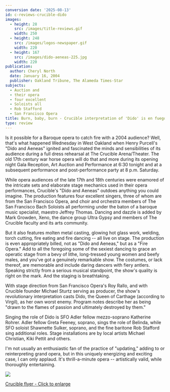 ```yaml
---
conversion date: '2025-08-13'
id: c-reviews-crucible-dido
images:
  - height: 28
    src: /images/title-reviews.gif
    width: 250
  - height: 248
    src: /images/logos-newspaper.gif
    width: 220
  - height: 167
    src: /images/dido-aeneas-225.jpg
    width: 220
publication:
  author: Cheryl North
  date: January 16, 2004
  publisher: Oakland Tribune, The Alameda Times-Star
subjects:
  - Auction and
  - their opera
  - four excellent
  - Soloists all
  - Rob Stafford
  - San Francisco Opera
title: Burn, baby, burn - Crucible interpretation of 'Dido' is en fuego
type: review
---
```


Is it possible for a Baroque opera to catch fire with a 2004 audience? Well, that's what happened Wednesday in West Oakland when Henry Purcell's "Dido and Aeneas" ignited and fascinated the minds and sensibilities of its audience during a full dress rehearsal at The Crucible Arena/Theater. The old 17th century war horse opera will do that and more during its opening night Gala Reception, Art Auction and Performance at 6:30 tonight and at a subsequent performance and post-performance party at 8 p.m. Saturday.

While opera audiences of the late 17th and 18th centuries were enamored of the intricate sets and elaborate stage mechanics used in their opera performances, Crucible's "Dido and Aeneas" outdoes anything you could imagine. The production features four excellent singers, three of whom are from the San Francisco Opera, and choir and orchestra members of The San Francisco Bach Soloists all performing under the baton of a baroque music specialist, maestro Jeffrey Thomas. Dancing and dazzle is added by Mark Growden, Xeno, the dance group Ultra Gypsy and members of The Crucible faculty and its arts community.

But it also features molten metal casting, glowing hot glass work, welding, torch cutting, fire eating and fire dancing -- all live on stage. The production is even appropriately billed, not as "Dido and Aeneas," but as a "Fire Opera." Add to all the foregoing some of the sexiest dancing to grace an operatic stage from a bevy of lithe, long-tressed young women and beefy males, and you've got a genuinely remarkable show. The costumes, or lack thereof, are memorable and include daring dancers with fiery antlers. Speaking strictly from a serious musical standpoint, the show's quality is right on the mark. And the staging is breathtaking.

With stage direction from San Francisco Opera's Roy Rallo, and with Crucible founder Michael Sturtz serving as producer, the show's revolutionary interpretation casts Dido, the Queen of Carthage (according to Virgil), as her own worst enemy. Program notes describe her as being "drawn to the flames of passion and ultimately destroyed by them."

Singing the role of Dido is SFO Adler fellow mezzo-soprano Katherine Rohrer. Adler fellow Greta Feeney, soprano, sings the role of Belinda, while SFO soloist Shawnette Sulker, soprano, and the fine baritone Rob Stafford sing additional roles. Stage installations are by local artists Michael Christian, Kiki Pettit and others.

I'm not usually an enthusiastic fan of the practice of "updating," adding to or reinterpreting grand opera, but in this uniquely energizing and exciting case, I can only applaud. It's thrill-a-minute opera -- artistically valid, while thoroughly entertaining.



[
![](/images/dido-aeneas-225.jpg)
](dido.htm)

[Crucible flyer - Click to enlarge](/articles/dido)
